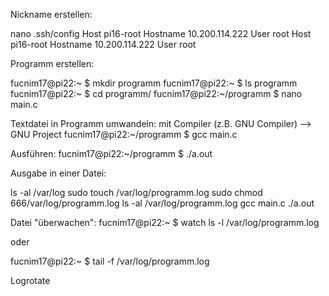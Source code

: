 
Nickname erstellen:

nano .ssh/config
  Host pi16-root
   Hostname 10.200.114.222
   User root 
   Host pi16-root
   Hostname 10.200.114.222
   User root 
   
   
 Programm erstellen:
 
fucnim17@pi22:~ $ mkdir programm
fucnim17@pi22:~ $ ls
programm
fucnim17@pi22:~ $ cd programm/
fucnim17@pi22:~/programm $ nano main.c


Textdatei in Programm umwandeln:
mit Compiler (z.B. GNU Compiler) --> GNU Project
fucnim17@pi22:~/programm $ gcc main.c

Ausführen: fucnim17@pi22:~/programm $ ./a.out

Ausgabe in einer Datei:

ls -al /var/log
sudo touch /var/log/programm.log
sudo chmod 666/var/log/programm.log
ls -al /var/log/programm.log
gcc main.c
./a.out

Datei "überwachen":
fucnim17@pi22:~ $ watch ls -l /var/log/programm.log

oder

fucnim17@pi22:~ $ tail -f /var/log/programm.log


Logrotate











